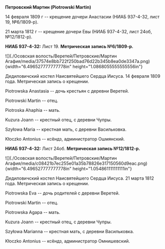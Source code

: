 **Петровский Мартин (Piotrowski Martin)**

14 февраля 1809 г -- крещение дочери Анастасии (НИАБ 937-4-32, лист 19,
№6/1809-р).

21 марта 1812 г -- крещение дочери Евы (НИАБ 937-4-32, лист 24об,
№12/1812-р).

**НИАБ 937-4-32:** Лист 19. **Метрическая запись №6/1809-р.**

![](./Осовская волость/Веретей/Петровские/Мартин Агафия/media/37574e8bb722f250bad76d22b345b8ea0de3347a.png){width="6.496527777777778in"
height="1.0868055555555556in"}

Дедиловичский костел Наисвятейшего Сердца Иисуса. 14 февраля 1809 года.
Метрическая запись о крещении.

Piotrowska Anastasia -- дочь крестьян с деревни Веретей.

Piotrowski Martin -- отец.

Piotroska Ahaphia -- мать.

Kuzura Joann -- крестный отец, с деревни Чупры.

Szyłowa Maria -- крестная мать, с деревни Васильковка.

Kłoczko Antonius -- ксёндз, администратор Ошмянский.

**НИАБ 937-4-32:** Лист 24об. **Метрическая запись №12/1812-р.**

![](./Осовская волость/Веретей/Петровские/Мартин Агафия/media/c08421b7ec255e01a35b78826e317150560d9eac.png){width="6.496527777777778in"
height="1.054861111111111in"}

Дедиловичский костел Наисвятейшего Сердца Иисуса. 21 марта 1812 года.
Метрическая запись о крещении.

Piotrowska Eva -- дочь родителей с деревни Веретей.

Piotrowski Martin -- отец.

Piotrowska Agapa -- мать.

Kuzura Joann -- крестный отец, с деревни Чупры.

Szyłowa Marianna -- крестная мать, с деревни Васильковка.

Kłoczko Antonius -- ксёндз, администратор Омнишевский.
